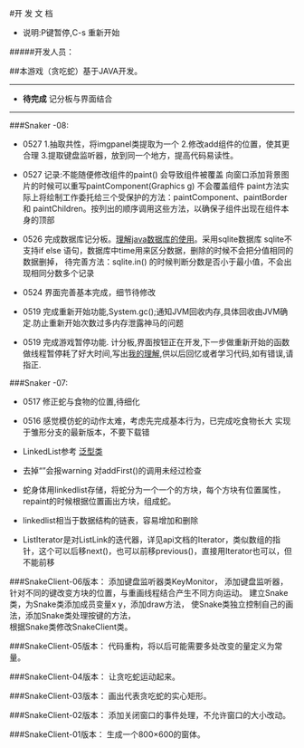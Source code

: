 



#开 发 文 档

- 说明:P键暂停,C-s 重新开始

#####开发人员：



##本游戏（贪吃蛇）基于JAVA开发。

***
- **待完成**
    记分板与界面结合

***
###Snaker -08:
- 0527
1.抽取共性，将imgpanel类提取为一个 
2.修改add组件的位置，使其更合理
3.提取键盘监听器，放到同一个地方，提高代码易读性。
- 0527 
记录:不能随便修改组件的paint() 会导致组件被覆盖 向窗口添加背景图片的时候可以重写paintComponent(Graphics g) 不会覆盖组件
paint方法实际上将绘制工作委托给三个受保护的方法：paintComponent、paintBorder 和 paintChildren。按列出的顺序调用这些方法，以确保子组件出现在组件本身的顶部
- 0526
完成数据库记分板。[理解java数据库的使用](http://www.cnblogs.com/hongten/archive/2011/03/29/1998311.html)。采用sqlite数据库 sqlite不支持if else 语句，数据库中time用来区分数据，删除的时候不会把分值相同的数据删掉，
  待完善方法：sqlite.in() 的时候判断分数是否小于最小值，不会出现相同分数多个记录
- 0524
界面完善基本完成，细节待修改
- 0519
完成重新开始功能,System.gc();通知JVM回收内存,具体回收由JVM确定.防止重新开始次数过多内存泄露神马的问题

- 0519
完成游戏暂停功能.
计分板,界面按钮正在开发,下一步做重新开始的函数
做线程暂停耗了好大时间,写出[我的理解](synchronized.md),供以后回忆或者学习代码,如有错误,请指正.

###Snaker -07:

- 0517 修正蛇与食物的位置,待细化

- 0516 感觉模仿蛇的动作太难，考虑先完成基本行为，已完成吃食物长大 实现于雏形分支的最新版本，不要下载错
- LinkedList<Node>参考  [泛型类](http://bbs.bccn.net/thread-56010-1-1.html)
- 去掉“<Node>”会报warning 对addFirst()的调用未经过检查
- 蛇身体用linkedlist存储，将蛇分为一个一个的方块，每个方块有位置属性，repaint的时候根据位置画出方块，组成蛇。
- linkedlist相当于数据结构的链表，容易增加和删除
- ListIterator是对ListLink的迭代器，详见api文档的Iterator，类似数组的指针，这个可以后移next()，也可以前移previous()，直接用Iterator也可以，但不能前移
	
	
###SnakeClient-06版本：
添加键盘监听器类KeyMonitor，
添加键盘监听器，针对不同的键改变方块的位置，与重画线程结合产生不同方向运动。 
建立Snake类，为Snake类添加成员变量x y，添加draw方法，
使Snake类独立控制自己的画法，添加Snake类处理按键的方法，                      
根据Snake类修改SnakeClient类。

###SnakeClient-05版本：
代码重构，将以后可能需要多处改变的量定义为常量。

###SnakeClient-04版本：
让贪吃蛇运动起来。
	
###SnakeClient-03版本：
画出代表贪吃蛇的实心矩形。
	
###SnakeClient-02版本：
添加关闭窗口的事件处理，不允许窗口的大小改动。

###SnakeClient-01版本：
生成一个800×600的窗体。
